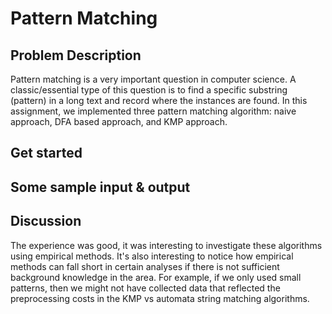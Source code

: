 # Pattern Matching
## Problem Description
Pattern matching is a very important question in computer science. A classic/essential type of this question is to find a specific substring (pattern) in a long text and record where the instances are found. In this assignment, we implemented three pattern matching algorithm: naive approach, DFA based approach, and KMP approach.   
## Get started

## Some sample input & output

## Discussion
The experience was good, it was interesting to investigate these algorithms using empirical methods. It's also interesting to notice how empirical methods can fall short in certain analyses if there is not sufficient background knowledge in the area. For example, if we only used small patterns, then we might not have collected data that reflected the preprocessing costs in the KMP vs automata string matching algorithms. 
